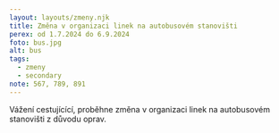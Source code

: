 ```yaml
---
layout: layouts/zmeny.njk
title: Změna v organizaci linek na autobusovém stanovišti
perex: od 1.7.2024 do 6.9.2024
foto: bus.jpg
alt: bus
tags:
  - zmeny
  - secondary
note: 567, 789, 891
---
```

Vážení cestujícící, proběhne změna v organizaci linek na autobusovém stanovišti z důvodu oprav.